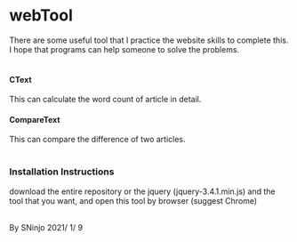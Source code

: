 # webTool
There are some useful tool that I practice the website skills to complete this.<br>
I hope that programs can help someone to solve the problems.<br>
<br>
<h4> CText </h4>
This can calculate the word count of article in detail.<br>
<h4> CompareText </h4>
This can compare the difference of two articles.<br>
<br>
<h3> Installation Instructions </h3>
download the entire repository or the jquery (jquery-3.4.1.min.js) and the tool that you want, and open this tool by browser (suggest Chrome)
</br><br>
<p> By SNinjo  2021/ 1/ 9 </p>
